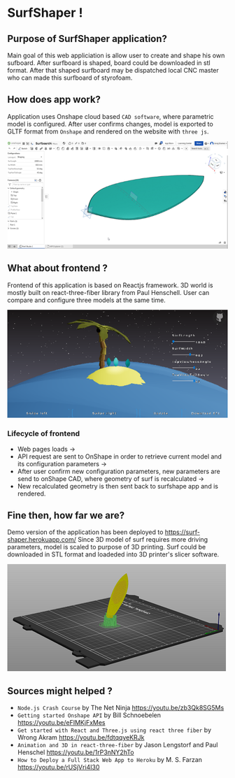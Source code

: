 # SurfShaper !

## Purpose of SurfShaper application?
Main goal of this web appliciation is allow user to create and shape his own sufboard. After surfboard is shaped, board could be downloaded in stl format. After that shaped surfboard may be dispatched local CNC master who can made this surfboard of styrofoam.

## How does app work?
Application uses Onshape cloud based `CAD software`, where parametric model is configured. After user confirms changes, model is exported to GLTF format from `Onshape` and rendered on the website with `three js`.

![](SurfOnShape.png)

## What about frontend ? 
Frontend of this application is based on Reactjs framework. 3D world is mostly built on react-three-fiber library from Paul Henschell. User can compare and configure three models at the same time.

![](Frontend.png)

### Lifecycle of frontend
* Web pages loads -> 
* API request are sent to OnShape in order to retrieve current model and its configuration parameters ->
* After user confirm new configuration parameters, new parameters are send to onShape CAD, where geometry of surf is recalculated ->
* New recalculated geometry is then sent back to surfshape app and is rendered.


## Fine then, how far we are?
Demo version of the application has been deployed to https://surf-shaper.herokuapp.com/
Since 3D model of surf requires more driving parameters, model is scaled to purpose of 3D printing. Surf could be downloaded in STL format and loadeded into 3D printer's slicer software.

![](SurfPrusaSlicer.png)

## Sources might helped ?
* `Node.js Crash Course` by The Net Ninja https://youtu.be/zb3Qk8SG5Ms
* `Getting started Onshape API` by  Bill Schnoebelen  https://youtu.be/eFIMKjFxMes
* `Get started with React and Three.js using react three fiber` by Wrong Akram https://youtu.be/fdtqqyeKRJk
* `Animation and 3D in react-three-fiber` by Jason Lengstorf and Paul Henschel https://youtu.be/1rP3nNY2hTo
* `How to Deploy a Full Stack Web App to Heroku` by M. S. Farzan https://youtu.be/rUSjVri4I30




